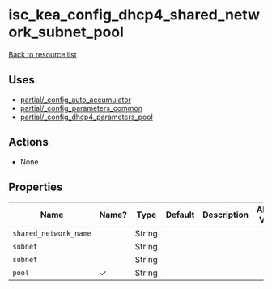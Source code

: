 # isc_kea_config_dhcp4_shared_network_subnet_pool

[Back to resource list](../README.md#resources)

## Uses

- [partial/_config_auto_accumulator](partial/isc_kea__config_auto_accumulator.md)
- [partial/_config_parameters_common](partial/isc_kea__config_parameters_common.md)
- [partial/_config_dhcp4_parameters_pool](partial/isc_kea__config_dhcp4_parameters_pool.md)

## Actions

- None

## Properties

| Name                  | Name? | Type   | Default | Description | Allowed Values |
| --------------------- | ----- | ------ | ------- | ----------- | -------------- |
| `shared_network_name` |       | String |         |             |                |
| `subnet`              |       | String |         |             |                |
| `subnet`              |       | String |         |             |                |
| `pool`                | ✓     | String |         |             |                |
